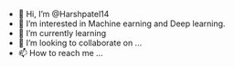 - 👋 Hi, I’m @Harshpatel14
- 👀 I’m interested in Machine earning and Deep learning.
- 🌱 I’m currently learning 
- 💞️ I’m looking to collaborate on ...
- 📫 How to reach me ...

<!---
Harshpatel14/Harshpatel14 is a ✨ special ✨ repository because its `README.md` (this file) appears on your GitHub profile.
You can click the Preview link to take a look at your changes.
--->
